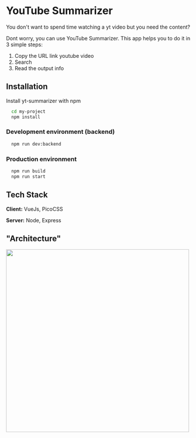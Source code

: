 
# YouTube Summarizer

You don't want to spend time watching a yt video but you need the content?

Dont worry, you can use YouTube Summarizer. This app helps you to do it in 3 simple steps:

1. Copy the URL link youtube video
2. Search
3. Read the output info


## Installation

Install yt-summarizer with npm

```bash
  cd my-project
  npm install
```

### Development environment (backend)

```bash
  npm run dev:backend
```

### Production environment

```bash
  npm run build
  npm run start
```

## Tech Stack

**Client:** VueJs, PicoCSS

**Server:** Node, Express

## "Architecture"

<img src="https://user-images.githubusercontent.com/52986565/217083238-6ff4dc3d-e04a-496f-aa1d-94ad52b1b11e.png" width="500" >

